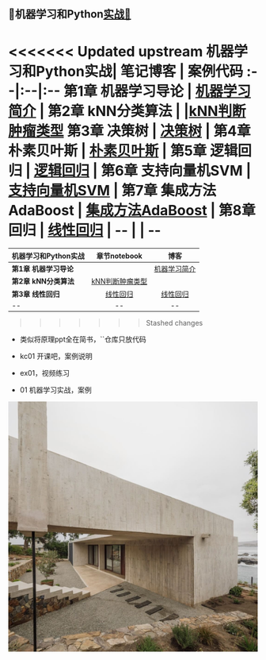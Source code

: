 ## 🍉机器学习和Python[实战🔗](https://github.com/appke/MachineLearning-notebook)

<<<<<<< Updated upstream
机器学习和Python实战| 笔记博客 | 案例代码 
:--|:--|:--
**第1章 机器学习导论** | [机器学习简介](https://www.jianshu.com/p/ce5a3bcb8414) |
**第2章 kNN分类算法** |  |[kNN判断肿瘤类型](https://nbviewer.jupyter.org/github/angmu/Machine-Learning/blob/master/ch03/kNN.ipynb)
**第3章 决策树** | [决策树]() |
**第4章 朴素贝叶斯** | [朴素贝叶斯]() |
**第5章 逻辑回归** | [逻辑回归](https://www.jianshu.com/p/7966614c082b) |
**第6章 支持向量机SVM** | [支持向量机SVM]() |
**第7章 集成方法AdaBoost** | [集成方法AdaBoost]() |
**第8章 回归** | [线性回归](https://www.jianshu.com/p/7966614c082b) |
-- |  | --
=======
机器学习和Python实战| 章节notebook | 博客 
---|:-:|:-:
**第1章 机器学习导论** |  |[机器学习简介](https://www.jianshu.com/p/ce5a3bcb8414)
**第2章 kNN分类算法** | [kNN判断肿瘤类型](https://nbviewer.jupyter.org/github/angmu/Machine-Learning/blob/master/ch03/kNN.ipynb) |
**第3章 线性回归** | [线性回归](https://nbviewer.jupyter.org/github/appke/Machine-Learning/blob/master/ch04) |[线性回归](https://www.jianshu.com/p/7966614c082b)
-- | -- | --
>>>>>>> Stashed changes



- 类似将原理ppt全在简书，``仓库只放代码

- kc01 开课吧，案例说明
- ex01，视频练习
- 01 机器学习实战，案例



<p align='left'>
<img src='ch01-导论/images/surface-plot.jpg'>
</p>